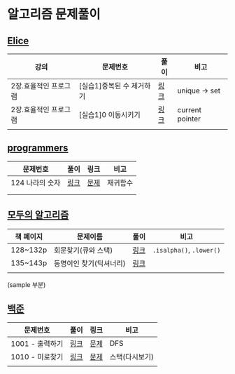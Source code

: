 # 알고리즘 문제풀이

## [Elice](./boj)

| 강의                  | 문제번호                  | 풀이                   | 비고            |
| --------------------- | ------------------------- | ---------------------- | --------------- |
| 2장.효율적인 프로그램 | [실습1]중복된 수 제거하기 | [링크](./Elice/2_1.md) | unique → set    |
| 2장.효율적인 프로그램 | [실습1]0 이동시키기       | [링크](./Elice/2_2.md) | current pointer |
|                       |                           |                        |                 |



## [programmers](./programmers)
| 문제번호        | 풀이                  | 링크                                                         | 비고     |
| --------------- | --------------------- | ------------------------------------------------------------ | -------- |
| 124 나라의 숫자 | [링크](./boj/1001.py) | [문제](https://programmers.co.kr/learn/courses/30/lessons/12899) | 재귀함수 |
|                 |                       |                                                              |          |
|                 |                       |                                                              |          |



## [모두의 알고리즘](./necessary)

| 책 페이지 | 문제이름                | 풀이                           | 비고                      |
| --------- | ----------------------- | ------------------------------ | ------------------------- |
| 128~132p  | 회문찾기(큐와 스택)     | [링크](./necessary/11_16.md)   | `.isalpha()`,  `.lower()` |
| 135~143p  | 동명이인 찾기(딕셔너리) | [링크](./necessary/11_16_1.md) |                           |
|           |                         |                                |                           |







(sample 부분)

## [백준](./programmers)
| 문제번호        | 풀이                  | 링크                                         | 비고           |
| --------------- | --------------------- | -------------------------------------------- | -------------- |
| 1001 - 출력하기 | [링크](./boj/1001.py) | [문제](https://www.acmicpc.net/problem/1001) | DFS            |
| 1010 - 미로찾기 | [링크](./boj/1010.py) | [문제](https://www.acmicpc.net/problem/1010) | 스택(다시보기) |
|                 |                       |                                              |                |

